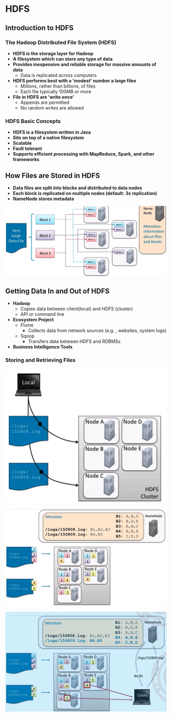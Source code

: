 # HDFS

## Introduction to HDFS

### The Hadoop Distributed File System \(HDFS\)

* **HDFS is the storage layer for Hadoop**
* **A filesystem which can store any type of data**
* **Provides inexpensive and reliable storage for massive amounts of data**
  * Data is replicated across computers
* **HDFS performs best with a 'modest' number a large files**
  * Millions, rather than billions, of files
  * Each file typically 100MB or more
* **File in HDFS are 'write once'**
  * Appends are permitted
  * No random writes are allowed

### HDFS Basic Concepts

* **HDFS is a filesystem written in Java**
* **Sits on top of a native filesystem**
* **Scalable**
* **Fault tolerant**
* **Supports efficient processing with MapReduce, Spark, and other frameworks**

## How Files are Stored in HDFS

* **Data files are split into blocks and distributed to data nodes**
* **Each block is replicated on multiple nodes \(default: 3x replication\)**
* **NameNode stores metadata**

![](../.gitbook/assets/image%20%2822%29.png)



## **Getting Data In and Out of HDFS**

* **Hadoop**
  * Copies data between client\(local\) and HDFS \(cluster\)
  * API or command line
* **Ecosystem Project**
  * Flume
    * Collects data from network sources \(e.g. , websites, system logs\)
  * Sqoop
    * Transfers data between HDFS and RDBMSs
* **Business Intelligence Tools**

### Storing and Retrieving Files

![](../.gitbook/assets/image%20%2835%29.png)

![](../.gitbook/assets/image%20%2841%29.png)

![](../.gitbook/assets/image%20%288%29.png)

